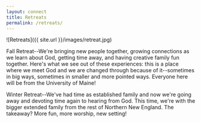 ```yaml
---
layout: connect
title: Retreats
permalink: /retreats/
---
```


![Retreats]({{ site.url }}/images/retreat.jpg)

Fall Retreat--We're bringing new people together, growing connections as we learn about God, getting time away, and having creative family fun together. Here's what we see out of these experiences: this is a place where we meet God and we are changed through because of it--sometimes in big ways, sometimes in smaller and more pointed ways. Everyone here will be from the University of Maine!

Winter Retreat--We've had time as established family and now we're going away and devoting time again to hearing from God. This time, we're with the bigger extended family from the rest of Northern New England. The takeaway? More fun, more worship, new setting!

